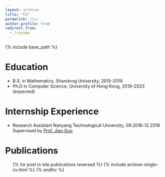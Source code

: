 ```yaml
---
layout: archive
title: "CV"
permalink: /cv/
author_profile: true
redirect_from:
  - /resume
---
```


{% include base_path %}

Education
======
* B.S. in Mathematics, Shandong University, 2015-2019
* Ph.D in Computer Science, University of Hong Kong, 2019-2023 (expected)

Internship Experience
======
* Research Assistant
  Nanyang Technological University, 09.2018-12.2018
  Supervised by [Prof. Jian Guo](https://guo.crypto.sg/)

Publications
======
  <ul>{% for post in site.publications reversed %}
    {% include archive-single-cv.html %}
  {% endfor %}</ul>
  

  
